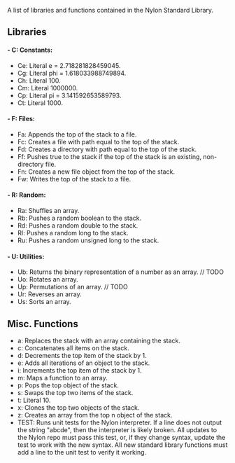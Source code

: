 A list of libraries and functions contained in the Nylon Standard Library.

## Libraries

#### - C: Constants:
- Ce: Literal e = 2.718281828459045.
- Cg: Literal phi = 1.618033988749894.
- Ch: Literal 100.
- Cm: Literal 1000000.
- Cp: Literal pi = 3.141592653589793.
- Ct: Literal 1000.

#### - F: Files:
- Fa: Appends the top of the stack to a file.
- Fc: Creates a file with path equal to the top of the stack.
- Fd: Creates a directory with path equal to the top of the stack.
- Ff: Pushes true to the stack if the top of the stack is an existing, non-directory file.
- Fn: Creates a new file object from the top of the stack.
- Fw: Writes the top of the stack to a file.

#### - R: Random:
- Ra: Shuffles an array.
- Rb: Pushes a random boolean to the stack.
- Rd: Pushes a random double to the stack.
- Rl: Pushes a random long to the stack.
- Ru: Pushes a random unsigned long to the stack.

#### - U: Utilities:
- Ub: Returns the binary representation of a number as an array. // TODO
- Uo: Rotates an array.
- Up: Permutations of an array. // TODO
- Ur: Reverses an array.
- Us: Sorts an array.

## Misc. Functions
- a: Replaces the stack with an array containing the stack.
- c: Concatenates all items on the stack.
- d: Decrements the top item of the stack by 1.
- e: Adds all iterations of an object to the stack.
- i: Increments the top item of the stack by 1.
- m: Maps a function to an array.
- p: Pops the top object of the stack.
- s: Swaps the top two items of the stack.
- t: Literal 10.
- x: Clones the top two objects of the stack.
- z: Creates an array from the top n object of the stack.
- TEST: Runs unit tests for the Nylon interpreter. If a line does not output the string "abcde", then the interpreter is
likely broken. All updates to the Nylon repo must pass this test, or, if they change syntax, update the test to work with
the new syntax. All new standard library functions must add a line to the unit test to verify it working.
